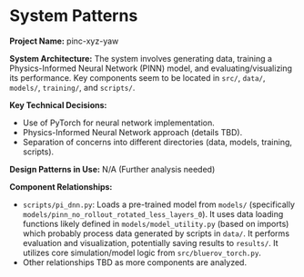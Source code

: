 # System Patterns

**Project Name:** pinc-xyz-yaw

**System Architecture:** The system involves generating data, training a Physics-Informed Neural Network (PINN) model, and evaluating/visualizing its performance. Key components seem to be located in `src/`, `data/`, `models/`, `training/`, and `scripts/`.

**Key Technical Decisions:**
- Use of PyTorch for neural network implementation.
- Physics-Informed Neural Network approach (details TBD).
- Separation of concerns into different directories (data, models, training, scripts).

**Design Patterns in Use:** N/A (Further analysis needed)

**Component Relationships:**
- `scripts/pi_dnn.py`: Loads a pre-trained model from `models/` (specifically `models/pinn_no_rollout_rotated_less_layers_0`). It uses data loading functions likely defined in `models/model_utility.py` (based on imports) which probably process data generated by scripts in `data/`. It performs evaluation and visualization, potentially saving results to `results/`. It utilizes core simulation/model logic from `src/bluerov_torch.py`.
- Other relationships TBD as more components are analyzed.
